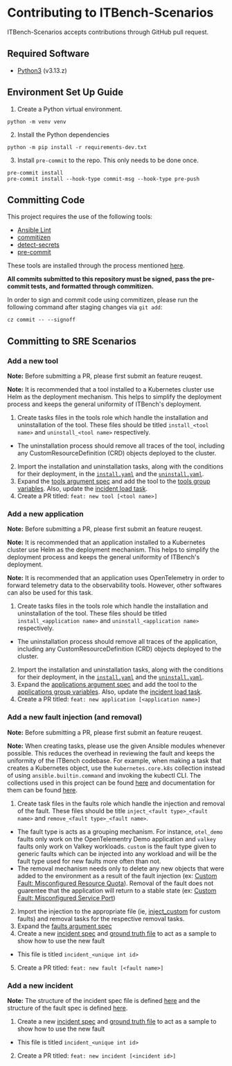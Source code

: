 # Contributing to ITBench-Scenarios

ITBench-Scenarios accepts contributions through GitHub pull request.

## Required Software

- [Python3](https://www.python.org/downloads/) (v3.13.z)

## Environment Set Up Guide

1. Create a Python virtual environment.

```shell
python -m venv venv
```

2. Install the Python dependencies

```shell
python -m pip install -r requirements-dev.txt
```

3. Install `pre-commit` to the repo. This only needs to be done once.

```shell
pre-commit install
pre-commit install --hook-type commit-msg --hook-type pre-push
```

## Committing Code

This project requires the use of the following tools:

- [Ansible Lint](https://github.com/ansible/ansible-lint)
- [commitizen](https://github.com/commitizen-tools/commitizen)
- [detect-secrets](https://github.com/Yelp/detect-secrets)
- [pre-commit](https://github.com/pre-commit/pre-commit)

These tools are installed through the process mentioned [here](#environment-set-up-guide).

**All commits submitted to this repository must be signed, pass the pre-commit tests, and formatted through commitizen.**

In order to sign and commit code using commitizen, please run the following command after staging changes via `git add`:

```shell
cz commit -- --signoff
```

## Committing to SRE Scenarios

### Add a new tool

**Note:** Before submitting a PR, please first submit an feature reuqest.

**Note:** It is recommended that a tool installed to a Kubernetes cluster use Helm as the deployment mechanism. This helps to simplify the deployment process and keeps the general uniformity of ITBench's deployment.

1. Create tasks files in the tools role which handle the installation and uninstallation of the tool. These files should be titled `install_<tool name>` and `uninstall_<tool name>` respectively.
  - The uninstallation process should remove all traces of the tool, including any CustomResourceDefinition (CRD) objects deployed to the cluster.
2. Import the installation and uninstallation tasks, along with the conditions for their deployment, in the [`install.yaml`](./sre/roles/tools/tasks/install.yaml) and the [`uninstall.yaml`](./sre/roles/tools/tasks/uninstall.yaml).
3. Expand the [tools argument spec](./sre/roles/tools/meta/argument_specs.yaml) and add the tool to the [tools group variables](./sre/group_vars/environment/tools.yaml.example). Also, update the [incident load task](./sre/roles/incidents/tasks/load.yaml).
4. Create a PR titled: `feat: new tool [<tool name>]`

### Add a new application

**Note:** Before submitting a PR, please first submit an feature reuqest.

**Note:** It is recommended that an application installed to a Kubernetes cluster use Helm as the deployment mechanism. This helps to simplify the deployment process and keeps the general uniformity of ITBench's deployment.

**Note:** It is recommended that an application uses OpenTelemetry in order to forward telemetry data to the observability tools. However, other softwares can also be used for this task.

1. Create tasks files in the tools role which handle the installation and uninstallation of the tool. These files should be titled `install_<application name>` and `uninstall_<application name>` respectively.
  - The uninstallation process should remove all traces of the application, including any CustomResourceDefinition (CRD) objects deployed to the cluster.
2. Import the installation and uninstallation tasks, along with the conditions for their deployment, in the [`install.yaml`](./sre/roles/applications/tasks/install.yaml) and the [`uninstall.yaml`](./sre/roles/applications/tasks/uninstall.yaml).
3. Expand the [applications argument spec](./sre/roles/applications/meta/argument_specs.yaml) and add the tool to the [applications group variables](./sre/group_vars/environment/applications.yaml.example). Also, update the [incident load task](./sre/roles/incidents/tasks/main.yaml).
4. Create a PR titled: `feat: new application [<application name>]`

### Add a new fault injection (and removal)

**Note:** Before submitting a PR, please first submit an feature reuqest.

**Note:** When creating tasks, please use the given Ansible modules whenever possible. This reduces the overhead in reviewing the fault and keeps the uniformity of the ITBench codebase. For example, when making a task that creates a Kubernetes object, use the `kubernetes.core.k8s` collection instead of using `ansible.builtin.command` and invoking the kubectl CLI. The collections used in this project can be found [here](./sre/requirements.yaml) and documentation for them can be found [here](https://docs.ansible.com/ansible/latest/collections/index.html).

1. Create task files in the faults role which handle the injection and removal of the fault. These files should be title `inject_<fault type>_<fault name>` and `remove_<fault type>_<fault name>`.
  - The fault type is acts as a grouping mechanism. For instance, `otel_demo` faults only work on the OpenTelementry Demo application and `valkey` faults only work on Valkey workloads. `custom` is the fault type given to generic faults which can be injected into any workload and will be the fault type used for new faults more often than not.
  - The removal mechanism needs only to delete any new objects that were added to the environment as a result of the fault injection (ex: [Custom Fault: Misconfigured Resource Quota](./sre/roles/faults/tasks/remove_custom_misconfigured_resource_quota.yaml)). Removal of the fault does not guarentee that the application will return to a stable state (ex: [Custom Fault: Misconfigured Service Port](./sre/roles/faults/tasks/remove_custom_misconfigured_service_port.yaml))
2. Import the injection to the appropriate file (ie, [inject_custom](./sre/roles/faults/tasks/inject_custom.yaml) for custom faults) and removal tasks for the respective removal tasks.
3. Expand the [faults argument spec](./sre/roles/faults/meta/argument_specs.yaml)
4. Create a new [incident spec](./sre/roles/incidents/files/specs/) and [ground truth file](./sre/roles/incidents/files/ground_truths/) to act as a sample to show how to use the new fault
  - This file is titled `incident_<unique int id>`
5. Create a PR titled: `feat: new fault [<fault name>]`

### Add a new incident

**Note:** The structure of the incident spec file is defined [here](./sre/roles/incidents/meta/argument_specs.yaml) and the structure of the fault spec is defined [here](./sre/roles/faults/meta/argument_specs.yaml).

1. Create a new [incident spec](./sre/roles/incidents/files/specs/) and [ground truth file](./sre/roles/incidents/files/ground_truths/) to act as a sample to show how to use the new fault
  - This file is titled `incident_<unique int id>`
2. Create a PR titled: `feat: new incident [<incident id>]`
